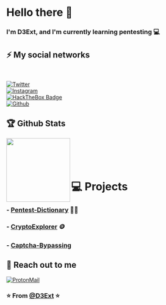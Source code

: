 # Hello there 👋
### I'm D3Ext, and I'm currently learning pentesting 💻

## ⚡ My social networks
<br>

[![Twitter](https://img.shields.io/badge/-Twitter-1DA1F2?style=flat&logo=Twitter&logoColor=white)](https://twitter.com/d3ext) 
<br>
[![Instagram](https://img.shields.io/badge/-Instagram-c13584?style=flat&labelColor=c13584&logo=instagram&logoColor=white)](https://www.instagram.com/d3ext/) 
<br>
[![HackTheBox Badge](https://img.shields.io/badge/-HackTheBox-333?style=flat&logo=HackTheBox&logoColor=green)](https://app.hackthebox.com/profile/784606) 
<br>
[![Github](https://img.shields.io/badge/-d3ext.github.io-333?style=flat&logo=Github&logoColor=white)](https://d3ext.github.io)
<br>

## 🏆 Github Stats
<p align="left">
<img align="left" src="https://github-readme-stats.vercel.app/api?username=D3Ext&show_icons=true&hide=smalltalk&theme=buefy&layout=compact&hide_border=true" widht="100" height="167">
</p>

<br>
<br>
<br>
<br>
 
# :computer: Projects
### - [Pentest-Dictionary](https://github.com/D3Ext/PentestDictionary) :technologist:
### - [CryptoExplorer](https://github.com/D3Ext/cryptoExplorer) :coin:
### - [Captcha-Bypassing](https://github.com/D3Ext/Captcha-Bypassing-Lab)
 
## 💬 Reach out to me
 
[![ProtonMail](https://img.shields.io/badge/-Gmail-c14438?style=flat&logo=Protonmail&logoColor=white)](mailto:d3ext@protonmail.com)

  
### ⭐️ From [@D3Ext](https://github.com/D3ext) ⭐️
